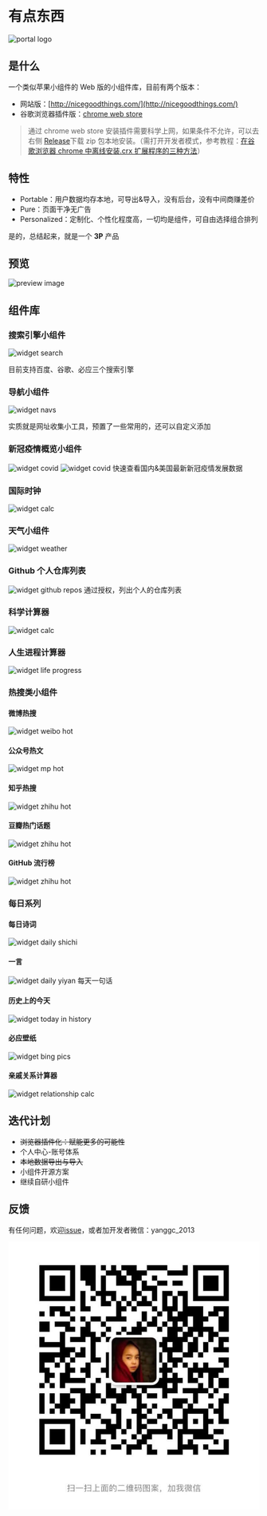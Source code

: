 # 有点东西

![portal logo](demo/portal.logo.png)

## 是什么

一个类似苹果小组件的 Web 版的小组件库，目前有两个版本：

- 网站版：[http://nicegoodthings.com/](http://nicegoodthings.com/)
- 谷歌浏览器插件版：[chrome web store](https://chrome.google.com/webstore/detail/%E6%9C%89%E7%82%B9%E4%B8%9C%E8%A5%BF-portal%E4%B8%AA%E4%BA%BA%E4%B8%BB%E9%A1%B5/ccegbnlnelhgaefimiaklaindffpfcmh?hl=en&authuser=1)

> 通过 chrome web store 安装插件需要科学上网，如果条件不允许，可以去右侧 [Release](https://github.com/Privoce/Portal-Lite-China/releases)下载 zip 包本地安装。（需打开开发者模式，参考教程：[在谷歌浏览器 chrome 中离线安装.crx 扩展程序的三种方法](http://www.cnplugins.com/tool/three-methods-to-install-crx.html)）

## 特性

- Portable：用户数据均存本地，可导出&导入，没有后台，没有中间商赚差价
- Pure：页面干净无广告
- Personalized：定制化、个性化程度高，一切均是组件，可自由选择组合排列

是的，总结起来，就是一个 **3P** 产品

## 预览

![preview image](demo/home.v3.png 'home page')

## 组件库

### 搜索引擎小组件

![widget search](demo/screenshoots/widget.searchs.png)

目前支持百度、谷歌、必应三个搜索引擎

### 导航小组件

![widget navs](demo/screenshoots/widget.navs.png)

实质就是网址收集小工具，预置了一些常用的，还可以自定义添加

### 新冠疫情概览小组件

![widget covid](demo/screenshoots/widget.covid.data.png)
![widget covid](demo/screenshoots/widget.usa.covid.png)
快速查看国内&美国最新新冠疫情发展数据

### 国际时钟

![widget calc](demo/screenshoots/widget.world.clock.png)

### 天气小组件

![widget weather](demo/screenshoots/widget.weather.png)

### Github 个人仓库列表

![widget github repos](demo/screenshoots/widget.github.repo.png)
通过授权，列出个人的仓库列表

### 科学计算器

![widget calc](demo/screenshoots/widget.calc.png)

### 人生进程计算器

![widget life progress](demo/screenshoots/widget.life.progress.png)

### 热搜类小组件

#### 微博热搜

![widget weibo hot](demo/screenshoots/widget.hot.weibo.png)

#### 公众号热文

![widget mp hot](demo/screenshoots/widget.hot.mp.png)

#### 知乎热搜

![widget zhihu hot](demo/screenshoots/widget.hot.zhihu.png)

#### 豆瓣热门话题

![widget zhihu hot](demo/screenshoots/widget.douban.topic.png)

#### GitHub 流行榜

![widget zhihu hot](demo/screenshoots/widget.github.trending.png)

### 每日系列

#### 每日诗词

![widget daily shichi](demo/screenshoots/widget.daily.shici.png)

#### 一言

![widget daily yiyan](demo/screenshoots/widget.yiyan.png)
每天一句话

#### 历史上的今天

![widget today in history](demo/screenshoots/widget.today.in.history.png)

#### 必应壁纸

![widget bing pics](demo/screenshoots/widget.bing.pics.png)

#### 亲戚关系计算器

![widget relationship calc](demo/screenshoots/widget.relationship.calc.png)

## 迭代计划

- ~~浏览器插件化：赋能更多的可能性~~
- 个人中心-账号体系
- ~~本地数据导出与导入~~
- 小组件开源方案
- 继续自研小组件

## 反馈

有任何问题，欢迎[issue](https://github.com/Privoce/Portal-Lite-China/issues)，或者加开发者微信：yanggc_2013

![weixin QR image](demo/wx.qr.jpg)

